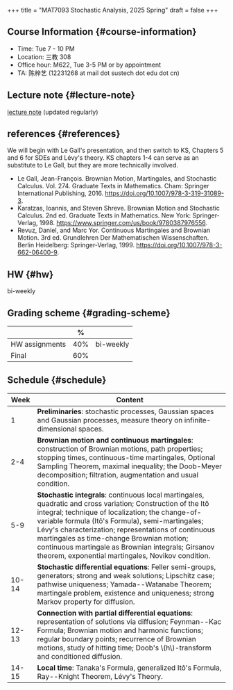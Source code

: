 +++
title = "MAT7093 Stochastic Analysis, 2025 Spring"
draft = false
+++

## Course Information {#course-information}

-   Time: Tue 7 - 10 PM
-   Location: 三教 308
-   Office hour: M622, Tue 3-5 PM or by appointment
-   TA: 陈梓艺 (12231268 at mail dot sustech dot edu dot cn)


## Lecture note {#lecture-note}

[lecture note](../notes/stochastic-analysis-LN.pdf) (updated regularly)


## references {#references}

We will begin with Le Gall's presentation, and then switch to KS, Chapters 5 and 6 for SDEs and Lévy's theory. KS chapters 1-4 can serve as an substitute to Le Gall, but they are more technically involved.

-   Le Gall, Jean-François. Brownian Motion, Martingales, and Stochastic Calculus. Vol. 274. Graduate Texts in Mathematics. Cham: Springer International Publishing, 2016. <https://doi.org/10.1007/978-3-319-31089-3>.
-   Karatzas, Ioannis, and Steven Shreve. Brownian Motion and Stochastic Calculus. 2nd ed. Graduate Texts in Mathematics. New York: Springer-Verlag, 1998. <https://www.springer.com/us/book/9780387976556>.
-   Revuz, Daniel, and Marc Yor. Continuous Martingales and Brownian Motion. 3rd ed. Grundlehren Der Mathematischen Wissenschaften. Berlin Heidelberg: Springer-Verlag, 1999. <https://doi.org/10.1007/978-3-662-06400-9>.


## HW {#hw}

bi-weekly


## Grading scheme {#grading-scheme}

|                | %   |           |
|----------------|-----|-----------|
| HW assignments | 40% | bi-weekly |
| Final          | 60% |           |


## Schedule {#schedule}

| Week  | Content                                                                                                                                                                                                                                                                                                                                                                                                                              |
|-------|--------------------------------------------------------------------------------------------------------------------------------------------------------------------------------------------------------------------------------------------------------------------------------------------------------------------------------------------------------------------------------------------------------------------------------------|
| 1     | **Preliminaries**: stochastic processes, Gaussian spaces and Gaussian processes, measure theory on infinite-dimensional spaces.                                                                                                                                                                                                                                                                                                      |
| 2-4   | **Brownian motion and continuous martingales**: construction of Brownian motions, path properties; stopping times, continuous-time martingales, Optional Sampling Theorem, maximal inequality; the Doob-Meyer decomposition; filtration, augmentation and usual condition.                                                                                                                                                           |
| 5-9   | **Stochastic integrals**: continuous local martingales, quadratic and cross variation;  Construction of the Itô integral; technique of localization; the change-of-variable formula (Itô's Formula), semi-martingales; Lévy's characterization; representations of continuous martingales as time-change Brownian motion; continuous martingale as Brownian integrals; Girsanov theorem, exponential martingales, Novikov condition. |
| 10-14 | **Stochastic differential equations**: Feller semi-groups, generators; strong and weak solutions; Lipschitz case; pathwise uniqueness; Yamada--Watanabe Theorem; martingale problem, existence and uniqueness; strong Markov property for diffusion.                                                                                                                                                                                 |
| 12-13 | **Connection with partial differential equations**: representation of solutions via diffusion; Feynman--Kac Formula; Brownian motion and harmonic functions; regular boundary points; recurrence of Brownian motions, study of hitting time; Doob's \\(h\\)-transform and conditioned diffusion.                                                                                                                                     |
| 14-15 | **Local time**: Tanaka's Formula, generalized Itô's Formula, Ray--Knight Theorem, Lévy's Theory.                                                                                                                                                                                                                                                                                                                                     |
